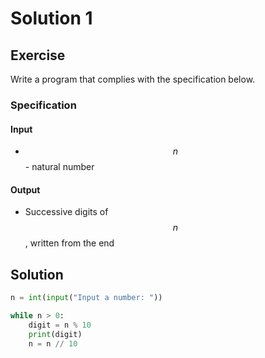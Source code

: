 # Solution 1

## Exercise

Write a program that complies with the specification below.

### Specification

#### Input

* $$n$$ - natural number

#### Output

* Successive digits of $$n$$, written from the end

## Solution

```python
n = int(input("Input a number: "))

while n > 0:
    digit = n % 10
    print(digit)
    n = n // 10
```